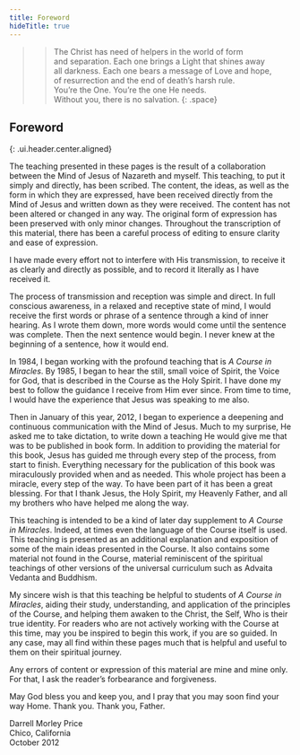 ```yaml
---
title: Foreword
hideTitle: true
---
```


>> The Christ has need of helpers in the world of form <br>
and separation. Each one brings a Light that shines away <br>
all darkness. Each one bears a message of Love and hope, <br>
of resurrection and the end of death’s harsh rule. <br>
You’re the One. You’re the one He needs. <br>
Without you, there is no salvation.
{: .space}

##  Foreword
{: .ui.header.center.aligned}

The teaching presented in these pages is the result of a collaboration between
the Mind of Jesus of Nazareth and myself. This teaching, to put it simply and
directly, has been scribed. The content, the ideas, as well as the form in
which they are expressed, have been received directly from the Mind of Jesus
and written down as they were received. The content has not been altered or
changed in any way. The original form of expression has been preserved with
only minor changes. Throughout the transcription of this material, there has
been a careful process of editing to ensure clarity and ease of expression. 

I have made every effort not to interfere with His transmission, to receive it
as clearly and directly as possible, and to record it literally as I have
received it. 

The process of transmission and reception was simple and direct. In full
conscious awareness, in a relaxed and receptive state of mind, I would receive
the first words or phrase of a sentence through a kind of inner hearing. As I
wrote them down, more words would come until the sentence was complete. Then
the next sentence would begin. I never knew at the beginning of a sentence, how
it would end. 

In 1984, I began working with the profound teaching that is *A Course in
Miracles*. By 1985, I began to hear the still, small voice of Spirit, the Voice
for God, that is described in the Course as the Holy Spirit. I have done my
best to follow the guidance I receive from Him ever since. From time to 
time, I would have the experience that Jesus was speaking to me also.

Then in January of this year, 2012, I began to experience a deepening and
continuous communication with the Mind of Jesus. Much to my surprise, He asked
me to take dictation, to write down a teaching He would give me that was to be
published in book form. In addition to providing the material for this book,
Jesus has guided me through every step of the process, from start to finish.
Everything necessary for the publication of this book was miraculously provided
when and as needed. This whole project has been a miracle, every step of the
way. To have been part of it has been a great blessing. For that I thank Jesus,
the Holy Spirit, my Heavenly Father, and all my brothers who have helped me
along the way. 

This teaching is intended to be a kind of later day supplement to *A Course in
Miracles*. Indeed, at times even the language of the Course itself is used. This
teaching is presented as an additional explanation and exposition of some of
the main ideas presented in the Course. It also contains some material not
found in the Course, material reminiscent of the spiritual teachings of other
versions of the universal curriculum such as Advaita Vedanta and Buddhism. 

My sincere wish is that this teaching be helpful to students of *A Course in
Miracles*, aiding their study, understanding, and application of the principles
of the Course, and helping them awaken to the Christ, the Self, Who is their
true identity. For readers who are not actively working with the Course at this
time, may you be inspired to begin this work, if you are so guided. In any
case, may all find within these pages much that is helpful and useful to them
on their spiritual journey. 

Any errors of content or expression of this material are mine and mine only.
For that, I ask the reader’s forbearance and forgiveness. 

May God bless you and keep you, and I pray that you may soon find your way
Home. Thank you. Thank you, Father.

Darrell Morley Price \
Chico, California \
October 2012


